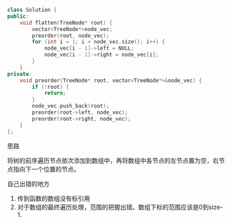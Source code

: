 ```cpp
class Solution {
public:
	void flatten(TreeNode* root) {
		vector<TreeNode*>node_vec;
		preorder(root, node_vec);
		for (int i = 1; i < node_vec.size(); i++) {
			node_vec[i - 1]->left = NULL;
			node_vec[i - 1]->right = node_vec[i];
		}
	}
private:
	void preorder(TreeNode* root, vector<TreeNode*>&node_vec) {
		if (!root) {
			return;
		}
		node_vec.push_back(root);
		preorder(root->left, node_vec);
		preorder(root->right, node_vec);
	}
};
```

思路

将树的前序遍历节点依次添加到数组中，再将数组中各节点的左节点置为空，右节点指向下一个位置的节点。

自己出错的地方

1. 传到函数的数组没有标引用
2. 对于数组的最终遍历处理，范围的把握出错。数组下标的范围应该是0到size-1. 